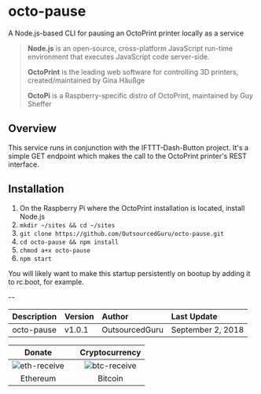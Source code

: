 # octo-pause
A Node.js-based CLI for pausing an OctoPrint printer locally as a service

> **Node.js** is an open-source, cross-platform JavaScript run-time environment that executes JavaScript code server-side.
>
> **OctoPrint** is the leading web software for controlling 3D printers, created/maintained by Gina Häußge
>
> **OctoPi** is a Raspberry-specific distro of OctoPrint, maintained by Guy Sheffer

## Overview
This service runs in conjunction with the IFTTT-Dash-Button project. It's a simple GET endpoint which makes the call to the OctoPrint printer's REST interface.

## Installation
1. On the Raspberry Pi where the OctoPrint installation is located, install Node.js
2. `mkdir ~/sites && cd ~/sites`
3. `git clone https://github.com/OutsourcedGuru/octo-pause.git`
4. `cd octo-pause && npm install`
5. `chmod a+x octo-pause`
5. `npm start`

You will likely want to make this startup persistently on bootup by adding it to rc.boot, for example.

--

|Description|Version|Author|Last Update|
|:---|:---|:---|:---|
|octo-pause|v1.0.1|OutsourcedGuru|September 2, 2018|

|Donate||Cryptocurrency|
|:-----:|---|:--------:|
| ![eth-receive](https://user-images.githubusercontent.com/15971213/40564950-932d4d10-601f-11e8-90f0-459f8b32f01c.png) || ![btc-receive](https://user-images.githubusercontent.com/15971213/40564971-a2826002-601f-11e8-8d5e-eeb35ab53300.png) |
|Ethereum||Bitcoin|
